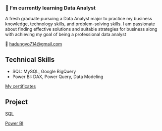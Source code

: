 ### 🌱 I’m currently learning Data Analyst
A fresh graduate pursuing a Data Analyst major to practice my business knowledge, technology skills, and problem-solving skills. I am passionate about finding effective solutions and suitable strategies for business along with achieving my goal of being a professional data analyst

💬 hadungvo714@gmail.com
## Technical Skills
- SQL: MySQL, Google BigQuery
- Power BI: DAX, Power Query, Data Modeling

[My certificates](https://drive.google.com/drive/folders/1dOqEa-LsJlb9hXWvG06L3V1tfNdCUfgV?usp=drive_link)
## Project
[SQL](https://github.com/haduvo/SQL_Ecommerce_Exploring)

[Power BI](https://github.com/haduvo/PowerBI_Business_situation_dashboard)
